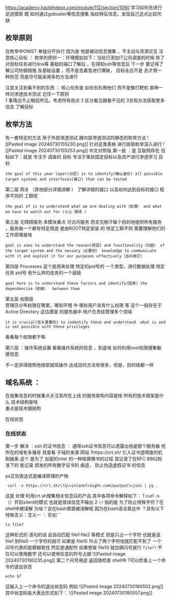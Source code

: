 https://academy.hackthebox.com/module/112/section/1060
学习如何去进行足迹摸索 既 如何通过gobuster等信息搜集 指纹特征信息，发现自己这点比较欠缺
## 枚举原则 
在枚举中ONIST 单独分开执行  因为是  他是被动信息搜集  ，不主动与资源交互
注意核心目标 ：
枚举的原则一：环境模拟如下：当给已添加IT公司调查的时候 除了对目标任务进行dns等 基础的端口了解后 ，在得知ssh等信息后 下一步  要记得了解公司防御措施 及基础设置 ，而不是去着急进行爆破，
目标永远不是 去才用一种防范 而是尽可能采用多的方法进行 

注意关注到看不到的东西 ：
核心任务是 如何去利用他们 而不是像打靶机 那种一样对渗透技术测试 
记住一下原则  
1  事情远不止眼前所见。考虑所有观点 
2 区分看见跟看不见的 
3总有办法获取更多信息  了解目标
## 枚举方法 
有一套特定的方法   用于外部渗透测试 跟内部渗透测试的静态的枚举方法 
![[Pasted image 20240730155230.png]]
针对这类表格 进行层层枚举深入进行 
![[Pasted image 20240730155253.png]]
中文对照版
第一层 ：是 互联网存在 
目标如下：就是  专注于 调查的 目标  专注于某些固定目标以及资产进行渗透学习 
目标
```
the goal of this year layer(分层) is to identify(确认身份) all possible target systems and interfaces(接口) that can be tested
```
第二层  网关 （其他部分详细讲解 ）
了解详细的接口 以及如何达到目标的接口 程序不同的 工鞥呢   
```
the goal of is to understand what we are dealing with（处理） and what we have to watch out for (小心 期待 )
```
第三层 无障碍服务 本模块重点 
可访问服务  而言见擦汗每个目的地提供所有服务  ，服务每一个都有特定用途 是由ROOT特定安装 的 特定工鞥不同  需要理解他们的工作原理是啥 
``` 
goal is aims to understand the reason(原因) and functionality（功能） of the target system and the nessary（必要的） knowledge to communicate with it and exploit it for our purposes effectively（去利用它） 
```
第四层  Processes 
这个是用来处理 特定的pid号的 一个类型，进行数据处理   特定任务 pid号 有什么样的任务的一个层级 
```
goal here is to understand these factors and identify(因素) the dependencise（依赖）  between them  
```
第五层 权限层  
管理员分布权限在哪里，哪些环境 中 哪些用户具有什么权限 等 
这个一般存在于 Active Directory 这估摸是  的服务器中 用户负责挂管理多个领域 
```
it is crucial(至关重要的) to indentify these and understand  what is and is not possible with these privileges 
```
看看每个权限都干嘛 

第六层 ：操作系统设置 
看看操作系统的信息   ，到底啥 如何利用root权限搜集敏感信息 

不一定非得按照他按部就班操作 达成目的方法有很多，但是，目的结都一样 


## 域名系统 ：
在收集信息的时候重点关注其所在上线 的服务架构内容是啥 所有的技术框架是什么 技术结构是啥  
重点是技术跟结构 

在线状态 
### 在线状态  
第一步 解决  ：ssh 的证书信息 ：
通常ssh证书信息可以透露出他是那个服务器 他所在的域有多骚哥 
其查看 子域的来源 网站 1https://crt.sh/
引入证书透明度的机制链条  这个 是为了 加密的inter 的一种赎罪赠书的过程 其记录了在RFC 6962标准下的 能记录 颁发的所有数字证书的 痕迹，
防止伪造虚假证书 的信息 

ps正则表达式是编译原理的产物 
```shell-session
 curl -s https://crt.sh/\?q\=inlanefreight.com\&output\=json | jq .
```
这是 处理 利用crt.sh搜集相关信息后的产品 
其中各项命令解释如下：
1 curl -s （）开启silent的模式     也就是错误信息不输出 
2 `\?` 指的是 为了防止特殊字符？在shell中被误解
为啥？会在bash里面被误解呢 
因为在bash语法表达中  ？具有以下特殊含义：含义一 ：
形如```
```
ls file?
```
这种形式的 语句的话 会自动匹配 file1  file2 等模式 
但是只占一个字符  也就是说 file1 到file0  一个字符的就可 
如果是 file10  10占了两个字符他就匹配不到了
一个问号代表的是模糊查找 然后是通配符 
如果想查 file10   就加俩问号就行 `file??`
不仅可以使用数字 还可以使用任意的符号占据
![[Pasted image 20240730180235.png]]
第二个问号用途  返回值检查 
shell中 ?可以检查上一个命令的退出状态  
```
echo $?
```
这输入上一个命令的退出状态码  例如 
![[Pasted image 20240730180502.png]]
其中状态码各大表达形式如下：
![[Pasted image 20240730180557.png]]


